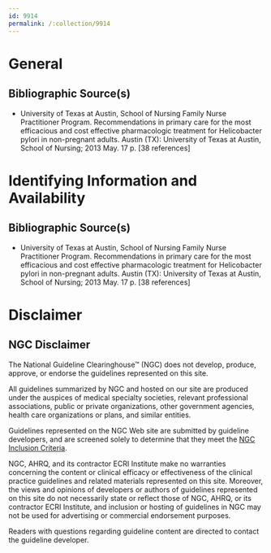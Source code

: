 ```yaml
---
id: 9914
permalink: /:collection/9914
---
```


# General

## Bibliographic Source(s)

- University of Texas at Austin, School of Nursing Family Nurse Practitioner Program. Recommendations in primary care for the most efficacious and cost effective pharmacologic treatment for Helicobacter pylori in non-pregnant adults. Austin (TX): University of Texas at Austin, School of Nursing; 2013 May. 17 p. [38 references]

# Identifying Information and Availability

## Bibliographic Source(s)

- University of Texas at Austin, School of Nursing Family Nurse Practitioner Program. Recommendations in primary care for the most efficacious and cost effective pharmacologic treatment for Helicobacter pylori in non-pregnant adults. Austin (TX): University of Texas at Austin, School of Nursing; 2013 May. 17 p. [38 references]

# Disclaimer

## NGC Disclaimer

The National Guideline Clearinghouse™ (NGC) does not develop, produce, approve, or endorse the guidelines represented on this site.

All guidelines summarized by NGC and hosted on our site are produced under the auspices of medical specialty societies, relevant professional associations, public or private organizations, other government agencies, health care organizations or plans, and similar entities.

Guidelines represented on the NGC Web site are submitted by guideline developers, and are screened solely to determine that they meet the [NGC Inclusion Criteria](/help-and-about/summaries/inclusion-criteria).

NGC, AHRQ, and its contractor ECRI Institute make no warranties concerning the content or clinical efficacy or effectiveness of the clinical practice guidelines and related materials represented on this site. Moreover, the views and opinions of developers or authors of guidelines represented on this site do not necessarily state or reflect those of NGC, AHRQ, or its contractor ECRI Institute, and inclusion or hosting of guidelines in NGC may not be used for advertising or commercial endorsement purposes.

Readers with questions regarding guideline content are directed to contact the guideline developer.

